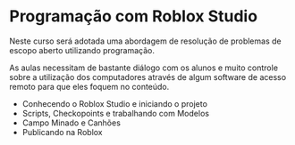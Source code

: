# Programação com Roblox Studio

Neste curso será adotada uma abordagem de resolução de problemas de escopo aberto utilizando programação.

As aulas necessitam de bastante diálogo com os alunos e muito controle sobre a utilização dos computadores através de algum software de acesso remoto para que eles foquem no conteúdo.

- Conhecendo o Roblox Studio e iniciando o projeto
- Scripts, Checkopoints e trabalhando com Modelos
- Campo Minado e Canhões
- Publicando na Roblox